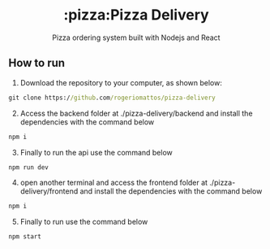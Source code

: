 <h1 align="center">:pizza:Pizza Delivery</h1>
<p align="center">Pizza ordering system built with Nodejs and React</p>
<h2>How to run</h2>

1. Download the repository to your computer, as shown below:
```cmd
git clone https://github.com/rogeriomattos/pizza-delivery
```
2. Access the backend folder at ./pizza-delivery/backend and install the dependencies with the command below
 ```cmd
 npm i
 ```
3. Finally to run the api use the command below
```cmd
npm run dev
```
4. open another terminal and access the frontend folder at ./pizza-delivery/frontend and install the dependencies with the command below
 ```cmd
 npm i
 ```
5. Finally to run use the command below
```cmd
npm start
```
